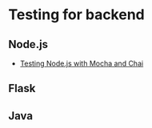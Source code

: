 

# Testing for backend

## Node.js

  * [Testing Node.js with Mocha and Chai](https://mherman.org/blog/testing-node-js-with-mocha-and-chai/)

## Flask

## Java

